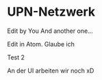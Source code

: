 # UPN-Netzwerk

Edit by You
And another one...

Edit in Atom. Glaube ich

Test 2

An der UI arbeiten wir noch xD
